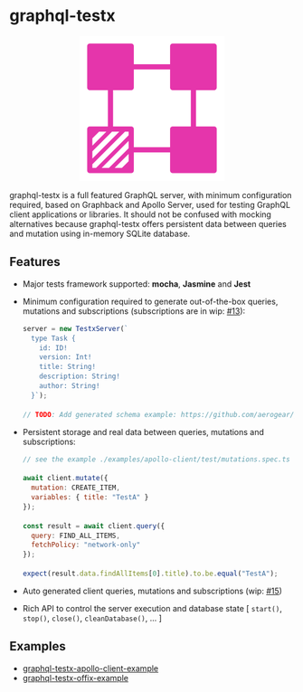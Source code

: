 # graphql-testx

<p align="center">
  <img width="256" src="./logo/graphql-testx.png">
</p>

graphql-testx is a full featured GraphQL server, with minimum configuration required,
based on Graphback and Apollo Server, used for testing GraphQL client applications or
libraries. It should not be confused with mocking alternatives because graphql-testx
offers persistent data between queries and mutation using in-memory SQLite database.

## Features

- Major tests framework supported: **mocha**, **Jasmine** and **Jest**

- Minimum configuration required to generate out-of-the-box queries, mutations
  and subscriptions (subscriptions are in wip: [#13](https://github.com/aerogear/graphql-testx/issues/13)):

  ```js
  server = new TestxServer(`
    type Task {
      id: ID!
      version: Int!
      title: String!
      description: String!
      author: String!
    }`);

  // TODO: Add generated schema example: https://github.com/aerogear/graphql-testx/issues/36
  ```

- Persistent storage and real data between queries, mutations and subscriptions:

  ```js
  // see the example ./examples/apollo-client/test/mutations.spec.ts for the full code

  await client.mutate({
    mutation: CREATE_ITEM,
    variables: { title: "TestA" }
  });

  const result = await client.query({
    query: FIND_ALL_ITEMS,
    fetchPolicy: "network-only"
  });

  expect(result.data.findAllItems[0].title).to.be.equal("TestA");
  ```

- Auto generated client queries, mutations and subscriptions (wip: [#15](https://github.com/aerogear/graphql-testx/issues/15))

- Rich API to control the server execution and database state
  [ `start()`, `stop()`, `close()`, `cleanDatabase()`, ... ]

## Examples

- [graphql-testx-apollo-client-example](./examples/apollo-client)
- [graphql-testx-offix-example](./examples/offix)
